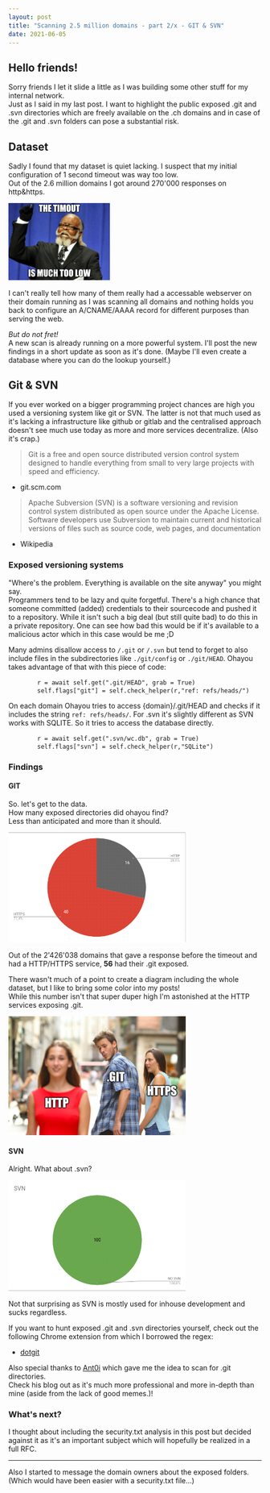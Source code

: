 ```yaml
---
layout: post
title: "Scanning 2.5 million domains - part 2/x - GIT & SVN"
date: 2021-06-05
---
```

## Hello friends!
Sorry friends I let it slide a little as I was building some other stuff for my internal network.  
Just as I said in my last post. I want to highlight the public exposed .git and .svn directories which are freely available on the .ch domains and in case of the .git and .svn folders can pose a substantial risk.

## Dataset
Sadly I found that my dataset is quiet lacking. I suspect that my initial configuration of 1 second timeout was way too low.   
Out of the 2.6 million domains I got around 270'000 responses on http&https.

<img src="/assets/images/timeout.png" style="max-width:40%" class="center">

I can't really tell how many of them really had a accessable webserver on their domain running as I was scanning all domains and nothing holds you back to configure an A/CNAME/AAAA record for different purposes than serving the web.

*But do not fret!*  
A new scan is already running on a more powerful system.
I'll post the new findings in a short update as soon as it's done. (Maybe I'll even create a database where you can do the lookup yourself.)


## Git & SVN
If you ever worked on a bigger programming project chances are high you used a versioning system like git or SVN. The latter is not that much used as it's lacking a infrastructure like github or gitlab and the centralised approach doesn't see much use today as more and more services decentralize. (Also it's crap.)

>Git is a free and open source distributed version control system designed to handle everything from small to very large projects with speed and efficiency.
- git.scm.com

> Apache Subversion (SVN) is a software versioning and revision control system distributed as open source under the Apache License. Software developers use Subversion to maintain current and historical versions of files such as source code, web pages, and documentation
- Wikipedia

### Exposed versioning systems
"Where's the problem. Everything is available on the site anyway" you might say.  
Programmers tend to be lazy and quite forgetful. There's a high chance that someone committed (added) credentials to their sourcecode and pushed it to a repository. While it isn't such a big deal (but still quite bad) to do this in a private repository. One can see how bad this would be if it's available to a malicious actor which in this case would be me ;D

Many admins disallow access to ``/.git`` or ``/.svn`` but tend to forget to also include files in the subdirectories like ``./git/config`` or ``./git/HEAD``.
Ohayou takes advantage of that with this piece of code:

```
		r = await self.get(".git/HEAD", grab = True)
		self.flags["git"] = self.check_helper(r,"ref: refs/heads/")
```

On each domain Ohayou tries to access {domain}/.git/HEAD and checks if it includes the string ``ref: refs/heads/``.
For .svn it's slightly different as SVN works with SQLITE. So it tries to access the database directly.

```
		r = await self.get(".svn/wc.db", grab = True)
		self.flags["svn"] = self.check_helper(r,"SQLite")
```

### Findings
#### GIT
So. let's get to the data.  
How many exposed directories did ohayou find?  
Less than anticipated and more than it should.

<img src="/assets/images/git_diag.png" style="max-width:70%" class="center">

Out of the 2'426'038 domains that gave a response before the timeout and had a HTTP/HTTPS service, **56** had their .git exposed.  

There wasn't much of a point to create a diagram including the whole dataset, but I like to bring some color into my posts!  
While this number isn't that super duper high I'm astonished at the HTTP services exposing .git.

<img src="/assets/images/http_git.png" style="max-width:70%" class="center">

#### SVN
Alright. What about .svn?

<img src="/assets/images/svn_diag.png" style="max-width:70%" class="center">

Not that surprising as SVN is mostly used for inhouse development and sucks regardless.


If you want to hunt exposed .git and .svn directories yourself, check out the following Chrome extension from which I borrowed the regex:
- [dotgit](https://chrome.google.com/webstore/detail/dotgit/pampamgoihgcedonnphgehgondkhikel?hl=en)


Also special thanks to [Ant0i](https://blog.ant0i.net/) which gave me the idea to scan for .git directories.  
Check his blog out as it's much more professional and more in-depth than mine (aside from the lack of good memes.)! 

### What's next?

I thought about including the security.txt analysis in this post but decided against it as it's an important subject which will hopefully be realized in a full RFC.


---

Also I started to message the domain owners about the exposed folders. (Which would have been easier with a security.txt file...)
